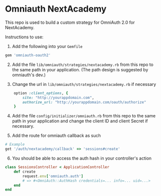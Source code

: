 # Omniauth NextAcademy

This repo is used to build a custom strategy for OmniAuth 2.0 for NextAcademy.

Instructions to use:

1. Add the following into your `Gemfile`
```ruby
gem 'omniauth-oauth2'
```

2. Add the file `lib/omniauth/strategies/nextacademy.rb` from this repo to the same path in your application. (The path design is suggested by omniauth's dev.)

3. Change the url in `lib/omniauth/strategies/nextacademy.rb` if necessary
```ruby
	option :client_options, {
		site: "http://yourappdomain.com",
		authorize_url: "http://yourappdomain.com/oauth/authorize"
	}
```

4. Add the file `config/initializer/omniauth.rb` from this repo to the same path in your application and change the client ID and client Secret if necessary.

5. Add the route for omniauth callback as such
```ruby
# Example
get '/auth/nextacademy/callback' => 'sessions#create'
```

6. You should be able to access the auth hash in your controller's action
```ruby
class SessionsController < ApplicationController
	def create
    	request.env['omniauth.auth'] 
        # => #<OmniAuth::AuthHash credentials=... info=... uid=...>
    end
end
```



